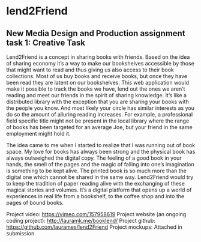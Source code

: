 # lend2Friend
## New Media Design and Production assignment task 1: Creative Task

Lend2Friend is a concept in sharing books with friends. Based on the idea of sharing economy it’s a way to make our bookshelves accessible by those that might want to read and thus giving us also access to their book collections. Most of us buy books and receive books, but once they have been read they are latent on our bookshelves. This web application would make it possible to track the books we have, lend out the ones we aren’t reading and meet our friends in the spirit of sharing knowledge. It’s like a distributed library with the exception that you are sharing your books with the people you know. And most likely your circle has similar interests as you do so the amount of alluring reading increases. For example, a professional field specific title might not be present in the local library where the range of books has been targeted for an average Joe, but your friend in the same employment might hold it.

The idea came to me when I started to realize that I was running out of book space. My love for books has always been strong and the physical book has always outweighed the digital copy. The feeling of a good book in your hands, the smell of the pages and the magic of falling into one’s imagination is something to be kept alive. The printed book is so much more than the digital one which cannot be shared in the same way. Lend2Friend would try to keep the tradition of paper reading alive with the exchanging of these magical stories and volumes. It’s a digital platform that opens up a world of experiences in real life from a bookshelf, to the coffee shop and into the pages of bound books.

Project video: https://vimeo.com/157958619
Project website (an ongoing coding project): http://lauramk.me/booklend/
Project github: https://github.com/laurames/lend2Friend
Project mockups: Attached in submission
